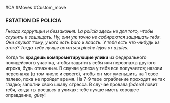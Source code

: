 #CA #Moves #Custom_move

### ESTATION DE POLICIA
*Гнездо коррупции и беззакония. La policía здесь не для того, чтобы служить и защищать. Ну, они уж точно не собираются защищать тебя. Они служат тому, у кого есть baro и власть. У тебя есть что-нибудь из этого? Тогда тебе лучше остаться pinche lejos от azules.*

Когда ты **крадешь компрометирующие улики** из федерального полицейского участка, чтобы защитить себя или персонажа другого игрока, будь отважным. В случае успеха у тебя все получается; назови персонажа (в том числе и своего), чтобы он мог уменьшить на 1 свое палево, пока не пройдет время. На 7-9 твое ограбление проходит не так гладко; заполни свою шкалу стресса. В случае провала *federal* ловит тебя, когда ты роешься в уликах; тебе лучше иметь хорошее оправдание, *güey*!